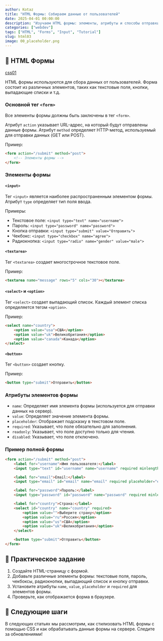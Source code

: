 ```yaml
---
author: Kotaz
title: "HTML Формы: Собираем данные от пользователей"
date: 2025-04-01 00:00:00
description: "Изучаем HTML формы: элементы, атрибуты и способы отправки данных на сервер."
categories: ["webdev"]
tags: ["HTML", "Forms", "Input", "Tutorial"]
slug: html03
image: 00_placeholder.png
---
```


## 📝 HTML Формы

[css01](../css01)

HTML формы используются для сбора данных от пользователей. Форма состоит из различных элементов, таких как текстовые поля, кнопки, выпадающие списки и т.д.

### Основной тег `<form>`

Все элементы формы должны быть заключены в тег `<form>`.

Атрибут `action` указывает URL-адрес, на который будут отправлены данные формы.
Атрибут `method` определяет HTTP-метод, используемый для отправки данных (GET или POST).

Пример:

```html
<form action="/submit" method="post">
    <!-- Элементы формы -->
</form>
```

### Элементы формы

#### `<input>`

Тег `<input>` является наиболее распространенным элементом формы. Атрибут `type` определяет тип поля ввода.

Примеры:

- Текстовое поле: `<input type="text" name="username">`
- Пароль: `<input type="password" name="password">`
- Кнопка отправки: `<input type="submit" value="Отправить">`
- Чекбокс: `<input type="checkbox" name="agree">`
- Радиокнопка: `<input type="radio" name="gender" value="male">`

#### `<textarea>`

Тег `<textarea>` создает многострочное текстовое поле.

Пример:

```html
<textarea name="message" rows="5" cols="30"></textarea>
```

#### `<select>` и `<option>`

Тег `<select>` создает выпадающий список. Каждый элемент списка определяется тегом `<option>`.

Пример:

```html
<select name="country">
    <option value="usa">США</option>
    <option value="uk">Великобритания</option>
    <option value="canada">Канада</option>
</select>
```

#### `<button>`

Тег `<button>` создает кнопку.

Пример:

```html
<button type="submit">Отправить</button>
```

### Атрибуты элементов формы

- `name`: Определяет имя элемента формы (используется для отправки данных на сервер).
- `value`: Определяет значение элемента формы.
- `placeholder`: Отображает подсказку в текстовом поле.
- `required`: Указывает, что поле обязательно для заполнения.
- `readonly`: Указывает, что поле доступно только для чтения.
- `disabled`: Указывает, что поле отключено.

### Пример полной формы

```html
<form action="/submit" method="post">
    <label for="username">Имя пользователя:</label>
    <input type="text" id="username" name="username" required minlength="3" placeholder="Введите имя">

    <label for="email">Email:</label>
    <input type="email" id="email" name="email" required placeholder="example@domain.com">

    <label for="password">Пароль:</label>
    <input type="password" id="password" name="password" required minlength="8">

    <label for="country">Страна:</label>
    <select id="country" name="country" required>
        <option value="">Выберите страну</option>
        <option value="ru">Россия</option>
        <option value="us">США</option>
        <option value="uk">Великобритания</option>
    </select>

    <button type="submit">Отправить</button>
</form>
```

## 🚀 Практическое задание

1. Создайте HTML-страницу с формой.
2. Добавьте различные элементы формы: текстовые поля, пароль, чекбоксы, радиокнопки, выпадающий список и кнопку отправки.
3. Установите атрибуты `name`, `value`, `placeholder` и `required` для элементов формы.
4. Проверьте, как отображается форма в браузере.

## 🎯 Следующие шаги

В следующих статьях мы рассмотрим, как стилизовать HTML формы с помощью CSS и как обрабатывать данные формы на сервере. Следите за обновлениями!

